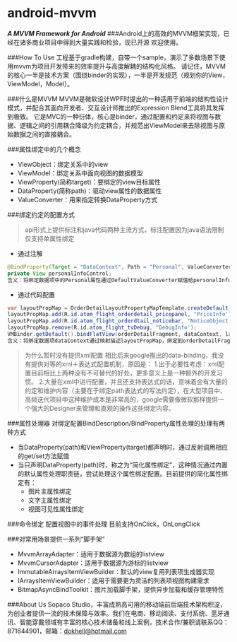 # android-mvvm
***A MVVM Framework for Android***
###Android上的高效的MVVM框架实现，已经在诸多商业项目中得到大量实践和检验，现已开源 欢迎使用。

###How To Use
工程基于gradle构建，自带一个sample，演示了多数场景下使用mvvm为项目开发带来的效率提升与高度解耦的结构化风格。
请记住，MVVM的核心一半是技术方案（围绕binder的实现），一半是开发规范（规划你的View，ViewModel，Model）。


###什么是MVVM
MVVM是微软设计WPF时提出的一种适用于前端的结构性设计模式，并配合其面向开发者、交互设计师推出的Expression Blend工具将其发挥到极致。
它是MVC的一种衍体，核心是binder，通过配置和约定来将视图与数据、逻辑之间的引用耦合降级为约定耦合，并规范出ViewModel来去除视图与原始数据之间的直接耦合。

###属性绑定中的几个概念
+ ViewObject：绑定关系中的view
+ ViewModel：绑定关系中面向视图的数据模型
+ ViewProperty(简称target)：要绑定的view目标属性
+ DataProperty(简称path)：驱动view属性的数据属性
+ ValueConverter：用来指定转换DataProperty方式

###绑定约定的配置方式
>api形式上提供标注和java代码两种主流方式，标注配置因为java语法限制仅支持单属性绑定

+ 通过注解
```java
@BindProperty(Target = "DataContext", Path = "Personal", ValueConverter = DefaultValueConverter.class)
private View personalInfoControl;
含义：将绑定数据项中的Personal属性通过DefaultValueConverter赋值给personalInfoControl的DataContext属性
```
+ 通过代码配置
```java
var layoutPropMap = OrderDetailLayoutPropertyMapTemplate.createDefault();
layoutPropMap.add(R.id.atom_flight_orderdetail_pricepanel, "PriceInfo');
layoutPropMap.add(R.id.atom_flight_orderdtail_noticebar, "NoticeObject', "DataContext");
layoutPropMap.remove(R.id.atom_flight_tvDebug, "DebugInfo');
VMBinder.getDefault().bindFlatView(orderDetailFragment, dataContext, layoutPropMap, cmdMap);
含义：将绑定数据项dataContext通过映射描述layoutPropMap，绑定到orderDetailFragment上，通过数据项驱动priceinfo、noticebar和debugtextview这三个视图
```
>为什么暂时没有提供xml配置
相比后来google推出的data-binding，我没有提供对等的xml＋表达式配置机制，原因是：
1.出于必要性考虑：xml配置目前相比上两种没有不可替代的好处，更多意义上是一种额外的开发习惯。
2.大量在xml中进行配置，并且还支持表达式的话，意味着会有大量的约定和维护内容（主要在于绑定path表达式的写法约定），在大型项目中、高频迭代项目中这种维护成本是非常高的，google需要像微软那样提供一个强大的Designer来管理和直观的操作这些绑定内容。

###属性处理器
对绑定配置BindDescription/BindProperty属性处理的处理有两种方式
+ 当DataProperty(path)和ViewProperty(target)都声明时，通过反射调用相应的get/set方法赋值
+ 当只声明DataProperty(path)时，称之为“简化属性绑定”，这种情况通过内置的默认属性处理职责链，尝试处理这个属性绑定配置。目前提供的简化属性绑定有：
    + 图片主属性绑定
    + 文字主属性绑定
    + 视图可见性属性绑定
    
    
###命令绑定
配置视图中的事件处理
目前支持OnClick，OnLongClick

###对常用场景提供一系列“脚手架”
+ MvvmArrayAdapter<T>：适用于数据源为数组的listview
+ MvvmCursorAdapter<T>：适用于数据源为游标的listview
+ ImmutableArraysItemViewBuilder：默认的view复用列表项生成器实现
+ IArraysItemViewBuilder：适用于需要更为灵活的列表项视图构建需求
+ BitmapAsyncBindToolkit：图片加载脚手架，提供异步加载和缓存管理特性

###About Us
Sopaco Studio，丰富成熟高可用的移动端前后端技术架构积淀，为创业者提供一流的技术保障与效率。我们在电商、移动阅读、支付系统、蓝牙通讯、智能穿戴领域有丰富的核心技术储备和线上案例，技术合作/兼职请联系QQ：871644901，邮箱：dokhell@hotmail.com
